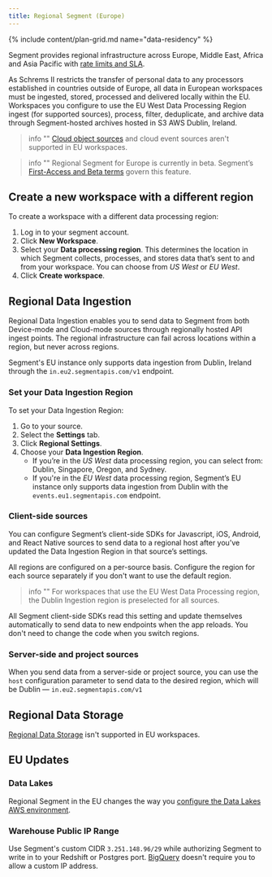 ```yaml
---
title: Regional Segment (Europe)
---
```

{% include content/plan-grid.md name="data-residency" %}




Segment provides regional infrastructure across Europe, Middle East, Africa and Asia Pacific with [rate limits and SLA](/docs/connections/rate-limits/).

As Schrems II restricts the transfer of personal data to any processors established in countries outside of Europe, all data in European workspaces must be ingested, stored, processed and delivered locally within the EU. Workspaces you configure to use the EU West Data Processing Region ingest (for supported sources), process, filter, deduplicate, and archive data through Segment-hosted archives hosted in S3 AWS Dublin, Ireland.

> info ""
> [Cloud object sources](/docs/connections/sources/#object-cloud-sources) and cloud event sources aren't supported in EU workspaces. 

> info ""
> Regional Segment for Europe is currently in beta. Segment’s [First-Access and Beta terms](https://segment.com/legal/first-access-beta-preview/) govern this feature.

## Create a new workspace with a different region
To create a workspace with a different data processing region:
1. Log in to your segment account.
2. Click **New Workspace**.
3. Select your **Data processing region**. This determines the location in which Segment collects, processes, and stores data that’s sent to and from your workspace. You can choose from *US West* or *EU West*.  
4. Click **Create workspace**.

## Regional Data Ingestion
Regional Data Ingestion enables you to send data to Segment from both Device-mode and Cloud-mode sources through regionally hosted API ingest points. The regional infrastructure can fail across locations within a region, but never across regions.

Segment's EU instance only supports data ingestion from Dublin, Ireland through the `in.eu2.segmentapis.com/v1` endpoint.

### Set your Data Ingestion Region
To set your Data Ingestion Region:
1. Go to your source.
2. Select the **Settings** tab.
3. Click **Regional Settings**.
4. Choose your **Data Ingestion Region**.
    * If you’re in the *US West* data processing region, you can select from: Dublin, Singapore, Oregon, and Sydney.
    * If you're in the *EU West* data processing region, Segment’s EU instance only supports data ingestion from Dublin with the `events.eu1.segmentapis.com` endpoint.

### Client-side sources
You can configure Segment’s client-side SDKs for Javascript, iOS, Android, and React Native sources to send data to a regional host after you’ve updated the Data Ingestion Region in that source’s settings.

All regions are configured on a per-source basis. Configure the region for each source separately if you don't want to use the default region.

> info ""
> For workspaces that use the EU West Data Processing region, the Dublin Ingestion region is preselected for all sources.

All Segment client-side SDKs read this setting and update themselves automatically to send data to new endpoints when the app reloads. You don't need to change the code when you switch regions.

### Server-side and project sources
When you send data from a server-side or project source, you can use the `host` configuration parameter to send data to the desired region, which will be Dublin — `in.eu2.segmentapis.com/v1`

## Regional Data Storage
[Regional Data Storage](/docs/connections/data-residency/#regional-data-storage) isn't supported in EU workspaces.

## EU Updates   
### Data Lakes
Regional Segment in the EU changes the way you [configure the Data Lakes AWS environment](/docs/connections/storage/data-lakes/data-lakes-manual-setup/#iam-role).

### Warehouse Public IP Range
Use Segment's custom CIDR `3.251.148.96/29` while authorizing Segment to write in to your Redshift or Postgres port. [BigQuery](/docs/connections/storage/catalog/bigquery/#getting-started) doesn't require you to allow a custom IP address.
